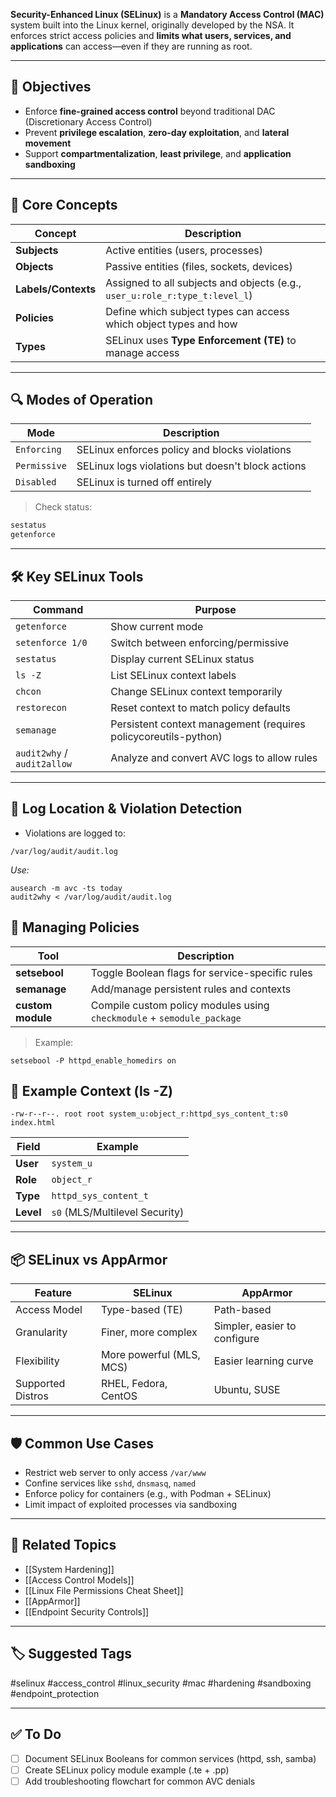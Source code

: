 **Security-Enhanced Linux (SELinux)** is a **Mandatory Access Control (MAC)** system built into the Linux kernel, originally developed by the NSA. It enforces strict access policies and **limits what users, services, and applications** can access—even if they are running as root.

---

## 🎯 Objectives

- Enforce **fine-grained access control** beyond traditional DAC (Discretionary Access Control)
- Prevent **privilege escalation**, **zero-day exploitation**, and **lateral movement**
- Support **compartmentalization**, **least privilege**, and **application sandboxing**

---

## 🔐 Core Concepts

| Concept            | Description                                                                 |
|--------------------|-----------------------------------------------------------------------------|
| **Subjects**       | Active entities (users, processes)                                          |
| **Objects**        | Passive entities (files, sockets, devices)                                  |
| **Labels/Contexts**| Assigned to all subjects and objects (e.g., `user_u:role_r:type_t:level_l`) |
| **Policies**       | Define which subject types can access which object types and how            |
| **Types**          | SELinux uses **Type Enforcement (TE)** to manage access                     |

---

## 🔍 Modes of Operation

| Mode         | Description                                        |
|--------------|----------------------------------------------------|
| `Enforcing`  | SELinux enforces policy and blocks violations      |
| `Permissive` | SELinux logs violations but doesn't block actions  |
| `Disabled`   | SELinux is turned off entirely                     |

> Check status:  
```bash
sestatus
getenforce
```

---

## 🛠 Key SELinux Tools

|Command|Purpose|
|---|---|
|`getenforce`|Show current mode|
|`setenforce 1/0`|Switch between enforcing/permissive|
|`sestatus`|Display current SELinux status|
|`ls -Z`|List SELinux context labels|
|`chcon`|Change SELinux context temporarily|
|`restorecon`|Reset context to match policy defaults|
|`semanage`|Persistent context management (requires policycoreutils-python)|
|`audit2why` / `audit2allow`|Analyze and convert AVC logs to allow rules|

---

## 🧪 Log Location & Violation Detection

- Violations are logged to:
```
/var/log/audit/audit.log
```

*Use:*
```
ausearch -m avc -ts today
audit2why < /var/log/audit/audit.log
```

## 🔧 Managing Policies

|Tool|Description|
|---|---|
|**setsebool**|Toggle Boolean flags for service-specific rules|
|**semanage**|Add/manage persistent rules and contexts|
|**custom module**|Compile custom policy modules using `checkmodule` + `semodule_package`|

> Example:
```
setsebool -P httpd_enable_homedirs on
```

## 📁 Example Context (ls -Z)

```
-rw-r--r--. root root system_u:object_r:httpd_sys_content_t:s0 index.html
```

|Field|Example|
|---|---|
|**User**|`system_u`|
|**Role**|`object_r`|
|**Type**|`httpd_sys_content_t`|
|**Level**|`s0` (MLS/Multilevel Security)|

---

## 📦 SELinux vs AppArmor

|Feature|SELinux|AppArmor|
|---|---|---|
|Access Model|Type-based (TE)|Path-based|
|Granularity|Finer, more complex|Simpler, easier to configure|
|Flexibility|More powerful (MLS, MCS)|Easier learning curve|
|Supported Distros|RHEL, Fedora, CentOS|Ubuntu, SUSE|

---

## 🛡 Common Use Cases

- Restrict web server to only access `/var/www`
- Confine services like `sshd`, `dnsmasq`, `named`
- Enforce policy for containers (e.g., with Podman + SELinux)
- Limit impact of exploited processes via sandboxing

---

## 🧠 Related Topics

- [[System Hardening]]
- [[Access Control Models]]
- [[Linux File Permissions Cheat Sheet]]
- [[AppArmor]]
- [[Endpoint Security Controls]]

---

## 🏷 Suggested Tags

#selinux #access_control #linux_security #mac #hardening #sandboxing #endpoint_protection

---

## ✅ To Do

- [ ]  Document SELinux Booleans for common services (httpd, ssh, samba)
- [ ]  Create SELinux policy module example (.te + .pp)
- [ ]  Add troubleshooting flowchart for common AVC denials
